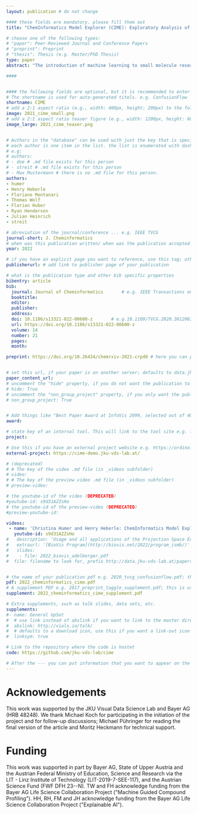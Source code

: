 ```yaml
---
layout: publication # do not change

#### these fields are mandatory. please fill them out
title: "ChemInformatics Model Explorer (CIME): Exploratory Analysis of Chemical Model Explanations" # title of your publication 

# choose one of the following types:
# "paper": Peer-Reviewed Journal and Conference Papers
# "preprint": Preprint
# "thesis": Thesis (e.g. Master/PhD Thesis)
type: paper
abstract: "The introduction of machine learning to small molecule research – an inherently multidisciplinary field in which chemists and data scientists combine their expertise and collaborate – has been vital to making screening processes more efficient. In recent years, numerous models that predict pharmacokinetic properties or bioactivity have been published, and these are used on a daily basis by chemists to make decisions and prioritize ideas. The emerging field of explainable artificial intelligence is opening up new possibilities for understanding the reasoning that underlies a model. In small molecule research, this means relating contributions of substructures of compounds to their predicted properties, which in turn also allows the areas of the compounds that have the greatest influence on the outcome to be identified. However, there is no interactive visualization tool that facilitates such interdisciplinary collaborations towards interpretability of machine learning models for small molecules. To fill this gap, we present CIME (ChemInformatics Model Explorer), an interactive web-based system that allows users to inspect chemical data sets, visualize model explanations, compare interpretability techniques, and explore subgroups of compounds. The tool is model-agnostic and can be run on a server or a workstation." # insert the abstract of your publication between the quotes; you can use html e.g. to make links (<a></a>) or generate bold (<b></b>) etc. text 

####


#### the following fields are optional, but it is recommended to enter as much information as possible
# The shortname is used for auto-generated titels. e.g. ConfusionFlow
shortname: CIME
# add a 2:1 aspect ratio (e.g., width: 400px, height: 200px) to the folder /assets/images/papers/ e.g. 2020_tvcg_confusionflow.png
image: 2021_cime_small.png
# add a 2:1 aspect ratio teaser figure (e.g., width: 1200px, height: 600px) to the folder /assets/images/papers/ e.g. 2020_tvcg_confusionflow_teaser.png
image_large: 2021_cime_teaser.png


# Authors in the "database" can be used with just the key that is specified in the corresponding .md file (usually it is the lastname in lower case e.g. doe). Authors that do not have an individual page here should be stated with their full name (e.g. John Doe)
# each author is one item in the list. the list is enumerated with dashes ("-")
# e.g:
# authors:
# - doe # .md file exists for this person
# - streit # .md file exists for this person
# - Max Mustermann # there is no .md file for this person.
authors:
- humer
- Henry Heberle
- Floriane Montanari
- Thomas Wolf
- Florian Huber
- Ryan Henderson
- Julian Heinrich
- streit

# abreviation of the journal/conference ... e.g. IEEE TVCG
journal-short: J. Cheminformatics
# when was this publication written/ when was the publication accepted (e.g. 2020)
year: 2022

# if you have an explicit page you want to reference, use this tag; otherwise it will be generated from your doi
publisherurl: # add link to publisher page of your publication

# what is the publication type and other bib specific properties
bibentry: article
bib:
  journal: Journal of Cheminformatics		# e.g. IEEE Transactions on Visualization and Computer Graphics (to appear)
  booktitle: 
  editor: 
  publisher: 
  address: 
  doi: 10.1186/s13321-022-00600-z		# e.g.10.1109/TVCG.2020.3012063
  url: https://doi.org/10.1186/s13321-022-00600-z
  volume: 14
  number: 21
  pages: 
  month: 

preprint: https://doi.org/10.26434/chemrxiv-2021-crpd0 # here you can put the preprint link (arxiv.org, osf.io,...) e.g. https://arxiv.org/abs/1910.00969


# set this url, if your paper is on another server; defaults to data.jku-vds-lab.at
paper_content_url:
# uncomment the "hide" property, if you do not want the publication to be displayed on the website (usually you don't need this)
# hide: True
# uncomment the "non_group_project" property, if you only want the publication to be displayed on your personal page (i.e. publications where you contributed, but does not have anything to do with the Vis Group e.g. Master Thesis,...)
# non_group_project: True


# Add things like "Best Paper Award at InfoVis 2099, selected out of 4000 submissions"
award:

# state key of an internal tool. This will link to the tool site e.g. lineup (usually not needed)
project:

# Use this if you have an external project website e.g. https://ordino.caleydoapp.org/
external-project: https://cime-demo.jku-vds-lab.at/

# (deprecated)
# # The key of the video .md file (in _videos subfolder)
# video: 
# # The key of the preview video .md file (in _videos subfolder)
# preview-video:

# the youtube-id of the video (DEPRECATED)
#youtube-id: s9d31AZZsHo
# the youtube-id of the preview-video (DEPRECATED)
#preview-youtube-id: 

videos:
 - name: 'Christina Humer and Henry Heberle: ChemInformatics Model Explorer (CIME)'
   youtube-id: s9d31AZZsHo
#   description: 'Usage and all applications of the Projection Space Explorer can be found on the dedicated [Landing Page](https://jku-vds-lab.at/pse/).'
#   extraurl: '[BioVis Program](http://biovis.net/2022/program_ismb/)'
#   slides:
#    - file: 2022_biovis_adelberger.pdf
#  file: filename to look for, prefix http://data.jku-vds-lab.at/papers/


# the name of your publication pdf e.g. 2020_tvcg_confusionflow.pdf; this is usually uploaded to the caleydo aws server
pdf: 2022_cheminformatics_cime.pdf
# A supplement PDF e.g. 2017_preprint_taggle_supplement.pdf; this is usually uploaded to the caleydo aws server
supplement: 2022_cheminformatics_cime_supplement.pdf

# Extra supplements, such as talk slides, data sets, etc.
supplements:
#- name: General UpSet
#  # use link instead of abslink if you want to link to the master directory
#  abslink: http://vials.io/talk/
#  # defaults to a download icon, use this if you want a link-out icon
#  linksym: true

# Link to the repository where the code is hostet
code: https://github.com/jku-vds-lab/cime

# After the --- you can put information that you want to appear on the website using markdown formatting or HTML. A good example are acknowledgements, extra references, an erratum, etc.
---
```


# Acknowledgements
This work was supported by the JKU Visual Data Science Lab and Bayer AG (HRB 48248). We thank Michael Koch for participating in the initiation of the project and for follow-up discussions; Michael Pühringer for reading the final version of the article and Moritz Heckmann for technical support.

# Funding
This work was supported in part by Bayer AG, State of Upper Austria and the Austrian Federal Ministry of Education, Science and Research via the LIT - Linz Institute of Technology (LIT-2019-7-SEE-117), and the Austrian Science Fund (FWF DFH 23--N). 
TW and FH acknowledge funding from the Bayer AG Life Science Collaboration Project ("Machine Guided Compound Profiling"). HH, RH, FM and JH acknowledge funding from the Bayer AG Life Science Collaboration Project ("Explainable AI").
